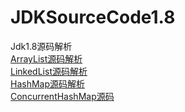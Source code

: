 # JDKSourceCode1.8
Jdk1.8源码解析<br/>
<a href="https://github.com/wupeixuan/JDKSourceCode1.8/blob/master/src/ArrayList.java">ArrayList源码解析</a><br/>
<a href="https://github.com/wupeixuan/JDKSourceCode1.8/blob/master/src/LinkedList.java">LinkedList源码解析</a><br/>
<a href="https://github.com/wupeixuan/JDKSourceCode1.8/blob/master/src/HashMap.java">HashMap源码解析</a><br/>
<a href="https://github.com/wupeixuan/JDKSourceCode1.8/blob/master/src/ConcurrentHashMap.java">ConcurrentHashMap源码</a><br/>


